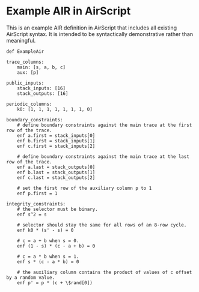 # Example AIR in AirScript

This is an example AIR definition in AirScript that includes all existing AirScript syntax. It is intended to be syntactically demonstrative rather than meaningful.

```
def ExampleAir

trace_columns:
    main: [s, a, b, c]
    aux: [p]

public_inputs:
    stack_inputs: [16]
    stack_outputs: [16]

periodic_columns:
    k0: [1, 1, 1, 1, 1, 1, 1, 0]

boundary_constraints:
    # define boundary constraints against the main trace at the first row of the trace.
    enf a.first = stack_inputs[0]
    enf b.first = stack_inputs[1]
    enf c.first = stack_inputs[2]

    # define boundary constraints against the main trace at the last row of the trace.
    enf a.last = stack_outputs[0]
    enf b.last = stack_outputs[1]
    enf c.last = stack_outputs[2]

    # set the first row of the auxiliary column p to 1
    enf p.first = 1

integrity_constraints:
    # the selector must be binary.
    enf s^2 = s

    # selector should stay the same for all rows of an 8-row cycle.
    enf k0 * (s' - s) = 0

    # c = a + b when s = 0.
    enf (1 - s) * (c - a + b) = 0

    # c = a * b when s = 1.
    enf s * (c - a * b) = 0

    # the auxiliary column contains the product of values of c offset by a random value.
    enf p' = p * (c + \$rand[0])
```
